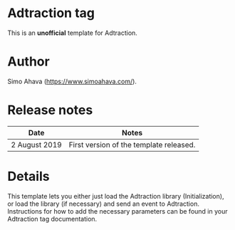 # Adtraction tag
This is an **unofficial** template for Adtraction.

# Author
Simo Ahava (https://www.simoahava.com/).

# Release notes
| Date | Notes |
|------|-------|
| 2 August 2019 | First version of the template released. |

# Details
This template lets you either just load the Adtraction library (Initialization), or load the library (if necessary) and send an event to Adtraction. Instructions for how to add the necessary parameters can be found in your Adtraction tag documentation.
